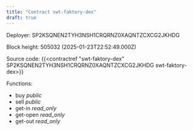 ```yaml
---
title: "Contract swt-faktory-dex"
draft: true
---
```

Deployer: SP2KSQNEN2TYH3NSH1CRQRNZ0XAQNTZCXCG2JKHDG


 



Block height: 505032 (2025-01-23T22:52:49.000Z)

Source code: {{<contractref "swt-faktory-dex" SP2KSQNEN2TYH3NSH1CRQRNZ0XAQNTZCXCG2JKHDG swt-faktory-dex>}}

Functions:

* buy _public_
* sell _public_
* get-in _read_only_
* get-open _read_only_
* get-out _read_only_
